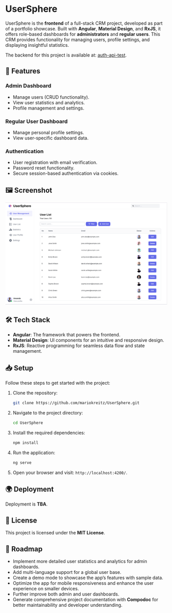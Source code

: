 # UserSphere

UserSphere is the **frontend** of a full-stack CRM project, developed as part of a portfolio showcase. Built with **Angular**, **Material Design**, and **RxJS**, it offers role-based dashboards for **administrators** and **regular users**. This CRM provides functionality for managing users, profile settings, and displaying insightful statistics.

The backend for this project is available at: [auth-api-test](https://github.com/mariokreitz/auth-api-test).

## 🚀 Features

### Admin Dashboard

- Manage users (CRUD functionality).
- View user statistics and analytics.
- Profile management and settings.

### Regular User Dashboard

- Manage personal profile settings.
- View user-specific dashboard data.

### Authentication

- User registration with email verification.
- Password reset functionality.
- Secure session-based authentication via cookies.

## 🖼️ Screenshot

![UserSphere Mockup](screenshot_mockup.png)

## 🛠️ Tech Stack

- **Angular**: The framework that powers the frontend.
- **Material Design**: UI components for an intuitive and responsive design.
- **RxJS**: Reactive programming for seamless data flow and state management.

## 📥 Setup

Follow these steps to get started with the project:

1. Clone the repository:
   ```bash
   git clone https://github.com/mariokreitz/UserSphere.git
   ```
2. Navigate to the project directory:
   ```bash
   cd UserSphere
   ```
3. Install the required dependencies:
   ```bash
   npm install
   ```
4. Run the application:
   ```bash
   ng serve
   ```
5. Open your browser and visit: `http://localhost:4200/`.

## 🌍 Deployment

Deployment is **TBA**.

## 📜 License

This project is licensed under the **MIT License**.

## 🚧 Roadmap

- Implement more detailed user statistics and analytics for admin dashboards.
- Add multi-language support for a global user base.
- Create a demo mode to showcase the app’s features with sample data.
- Optimize the app for mobile responsiveness and enhance the user experience on smaller devices.
- Further improve both admin and user dashboards.
- Generate comprehensive project documentation with **Compodoc** for better maintainability and developer understanding.
